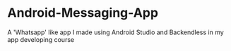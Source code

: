 # Android-Messaging-App
A 'Whatsapp' like app I made using Android Studio and Backendless in my app developing course
